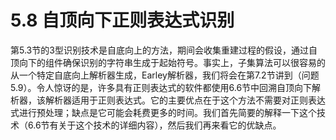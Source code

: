 # 5.8 自顶向下正则表达式识别

第5.3节的3型识别技术是自底向上的方法，期间会收集重建过程的假设，通过自顶向下的组件确保识别的字符串生成于起始符号。事实上，子集算法可以很容易的从一个特定自底向上解析器生成，Earley解析器，我们将会在第7.2节讲到（问题5.9）。令人惊讶的是，许多具有正则表达式的软件都使用6.6节中回溯自顶向下解析器，该解析器适用于正则表达式。它的主要优点在于这个方法不需要对正则表达式进行预处理；缺点是它可能会耗费更多的时间。我们首先简要的解释一下这个技术（6.6节有关于这个技术的详细内容），然后我们再来看它的优缺点。